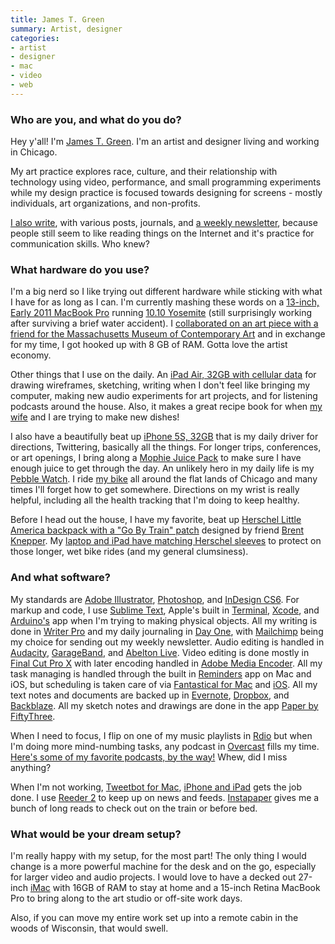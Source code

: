 ```yaml
---
title: James T. Green
summary: Artist, designer
categories:
- artist
- designer
- mac
- video
- web
---
```


### Who are you, and what do you do?

Hey y'all! I'm [James T. Green](http://jamestgreen.com/ "James' website."). I'm an artist and designer living and working in Chicago.

My art practice explores race, culture, and their relationship with technology using video, performance, and small programming experiments while my design practice is focused towards designing for screens - mostly individuals, art organizations, and non-profits.

[I also write](http://jamestgreen.com/writings/ "James' writing."), with various posts, journals, and [a weekly newsletter](http://jamestgreen.com/thestudiovisit/ "James' weekly newsletter."), because people still seem to like reading things on the Internet and it's practice for communication skills. Who knew?

### What hardware do you use?

I'm a big nerd so I like trying out different hardware while sticking with what I have for as long as I can. I'm currently mashing these words on a [13-inch, Early 2011 MacBook Pro][macbook-pro] running [10.10 Yosemite][macos] (still surprisingly working after surviving a brief water accident). I [collaborated on an art piece with a friend for the Massachusetts Museum of Contemporary Art](http://jamestgreen.com/work/michaeljackson "James' artwork with Jason Lazarus for the MMoCA.") and in exchange for my time, I got hooked up with 8 GB of RAM. Gotta love the artist economy.

Other things that I use on the daily. An [iPad Air, 32GB with cellular data][ipad-air] for drawing wireframes, sketching, writing when I don't feel like bringing my computer, making new audio experiments for art projects, and for listening podcasts around the house. Also, it makes a great recipe book for when [my wife](http://www.cnerohlsen.com/ "C'ne's website.") and I are trying to make new dishes!

I also have a beautifully beat up [iPhone 5S, 32GB][iphone-5s] that is my daily driver for directions, Twittering, basically all the things. For longer trips, conferences, or art openings, I bring along a [Mophie Juice Pack][juice-pack-air-iphone-5] to make sure I have enough juice to get through the day. An unlikely hero in my daily life is my [Pebble Watch][pebble]. I ride [my bike](https://dl.dropboxusercontent.com/u/28699243/Documents/Websites/James%20T.%20Green/Links/bike.jpg "A photo of James' bike.") all around the flat lands of Chicago and many times I'll forget how to get somewhere. Directions on my wrist is really helpful, including all the health tracking that I'm doing to keep healthy.

Before I head out the house, I have my favorite, beat up [Herschel Little America backpack with a "Go By Train" patch](http://jamestgreen.tumblr.com/image/80672372695 "A photo of James' backpack and patch.") designed by friend [Brent Knepper](http://brent.knepper.usesthis.com/ "Brent's interview."). My [laptop and iPad have matching Herschel sleeves][cypress-sleeve-ipad] to protect on those longer, wet bike rides (and my general clumsiness).

### And what software?

My standards are [Adobe Illustrator][illustrator], [Photoshop][], and [InDesign CS6][indesign]. For markup and code, I use [Sublime Text][sublime-text], Apple's built in [Terminal][], [Xcode][], and [Arduino's][arduino] app when I'm trying to making physical objects. All my writing is done in [Writer Pro][ia-writer] and my daily journaling in [Day One][day-one], with [Mailchimp][] being my choice for sending out my weekly newsletter. Audio editing is handled in [Audacity][], [GarageBand][], and [Abelton Live][live]. Video editing is done mostly in [Final Cut Pro X][final-cut-pro-x] with later encoding handled in [Adobe Media Encoder][media-encoder]. All my task managing is handled through the built in [Reminders][] app on Mac and iOS, but scheduling is taken care of via [Fantastical for Mac][fantastical] and [iOS][fantastical-ios]. All my text notes and documents are backed up in [Evernote][], [Dropbox][], and [Backblaze][]. All my sketch notes and drawings are done in the app [Paper by FiftyThree][paper-ios].

When I need to focus, I flip on one of my music playlists in [Rdio][] but when I'm doing more mind-numbing tasks, any podcast in [Overcast][overcast-ios] fills my time. [Here's some of my favorite podcasts, by the way!](http://podcastthing.com/james-t-green "James' favourite podcasts.") Whew, did I miss anything?

When I'm not working, [Tweetbot for Mac][tweetbot], [iPhone and iPad][tweetbot-ios] gets the job done. I use [Reeder 2][reeder] to keep up on news and feeds. [Instapaper][] gives me a bunch of long reads to check out on the train or before bed.

### What would be your dream setup?

I'm really happy with my setup, for the most part! The only thing I would change is a more powerful machine for the desk and on the go, especially for larger video and audio projects. I would love to have a decked out 27-inch [iMac][] with 16GB of RAM to stay at home and a 15-inch Retina MacBook Pro to bring along to the art studio or off-site work days.

Also, if you can move my entire work set up into a remote cabin in the woods of Wisconsin, that would swell.

[arduino]: http://arduino.cc/ "Open-source prototyping hardware."
[cypress-sleeve-ipad]: http://shop.herschelsupply.com/collections/padded-sleeve/products/cypress-sleeve-ipad-navy-red "A sleeve for an iPad."
[imac]: https://www.apple.com/imac/ "An all-in-one computer."
[ipad-air]: https://en.wikipedia.org/wiki/IPad_Air "A tablet device."
[iphone-5s]: https://en.wikipedia.org/wiki/IPhone_5S "A smartphone."
[juice-pack-air-iphone-5]: http://www.mophie.com/shop/iphone-5/juice-pack-air-iphone-5 "A case and external battery for the iPhone 5."
[macbook-pro]: https://www.apple.com/macbook-pro/ "A laptop."
[pebble]: https://getpebble.com/ "A smartwatch."
[audacity]: https://sourceforge.net/projects/audacity/ "An open-source, cross-platform audio editor."
[backblaze]: https://www.backblaze.com/cloud-backup.html "Online backup."
[day-one]: https://itunes.apple.com/us/app/day-one/id422304217 "Personal journal software."
[dropbox]: https://www.dropbox.com/ "Online syncing and storage."
[evernote]: https://evernote.com/ "Online software for capturing notes."
[fantastical-ios]: https://flexibits.com/fantastical-iphone "An alternative calendar app."
[fantastical]: https://flexibits.com/fantastical "A calendaring app for the Mac."
[final-cut-pro-x]: https://en.wikipedia.org/wiki/Final_Cut_Pro_X "A nonlinear video editor."
[garageband]: https://www.apple.com/mac/garageband/ "An audio recording and editing tool for the Mac."
[ia-writer]: https://ia.net/writer/updates/ia-writer-for-mac "A full-screen writing tool for the Mac."
[illustrator]: https://www.adobe.com/products/illustrator.html "A vector graphics editor."
[indesign]: https://www.adobe.com/products/indesign.html "A desktop/web publishing application."
[instapaper]: https://www.instapaper.com/ "A web tool for saving pages to read later."
[live]: https://www.ableton.com/en/live/ "Musical creation software."
[macos]: https://en.wikipedia.org/wiki/MacOS "An operating system for Mac hardware."
[mailchimp]: https://mailchimp.com/ "A templated mailing list system."
[media-encoder]: https://creative.adobe.com/products/media-encoder "Software for encoding video for broadcast and the web."
[overcast-ios]: https://itunes.apple.com/us/app/overcast-podcast-player/id888422857 "A podcast app."
[paper-ios]: https://www.fiftythree.com/paper "A notebook/drawing app."
[photoshop]: https://www.adobe.com/products/photoshop.html "A bitmap image editor."
[rdio]: http://www.rdio.com/home/en-us/ "A music streaming service."
[reeder]: http://madeatgloria.com/brewery/silvio/reeder "A feed client for the Mac."
[reminders]: https://support.apple.com/kb/PH12086?viewlocale=en_US&locale=en_US "A to-do list included with Mac OS X."
[sublime-text]: http://www.sublimetext.com/ "A coder's text editor."
[terminal]: https://en.wikipedia.org/wiki/Terminal_(OS_X) "A console application included with Mac OS X."
[tweetbot-ios]: https://tapbots.com/tweetbot/ "A Twitter client for iOS."
[tweetbot]: https://tapbots.com/tweetbot/mac/ "A Twitter client for the Mac."
[xcode]: https://en.wikipedia.org/wiki/Xcode "An IDE for Mac developers."
